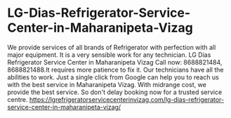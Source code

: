 # LG-Dias-Refrigerator-Service-Center-in-Maharanipeta-Vizag
We provide services of all brands of Refrigerator with perfection with all major equipment. It is a very sensible work for any technician. LG Dias Refrigerator Service Center in Maharanipeta Vizag Call now: 8688821484, 8688821488.It requires more patience to fix it. Our technicians have all the abilities to work. Just a single click from Google can help you to reach us with the best service in Maharanipeta Vizag. With midrange cost, we provide the best service. So don't delay booking now for a trusted service centre.   https://lgrefrigeratorservicecenterinvizag.com/lg-dias-refrigerator-service-center-in-maharanipeta-vizag/
